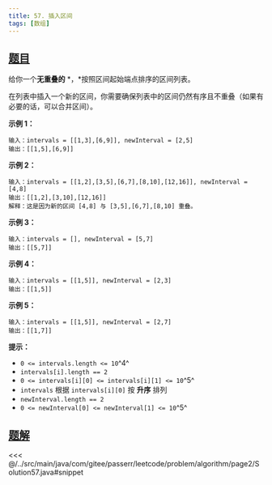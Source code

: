 ```yaml
---
title: 57. 插入区间
tags: [数组]
---
```



## [题目](https://leetcode.cn/problems/insert-interval/)
给你一个**无重叠的** *，*按照区间起始端点排序的区间列表。

在列表中插入一个新的区间，你需要确保列表中的区间仍然有序且不重叠（如果有必要的话，可以合并区间）。

**示例 1：**

```
输入：intervals = [[1,3],[6,9]], newInterval = [2,5]
输出：[[1,5],[6,9]]
```

**示例 2：**

    输入：intervals = [[1,2],[3,5],[6,7],[8,10],[12,16]], newInterval = [4,8]
    输出：[[1,2],[3,10],[12,16]]
    解释：这是因为新的区间 [4,8] 与 [3,5],[6,7],[8,10] 重叠。

**示例 3：**

```
输入：intervals = [], newInterval = [5,7]
输出：[[5,7]]
```

**示例 4：**

```
输入：intervals = [[1,5]], newInterval = [2,3]
输出：[[1,5]]
```

**示例 5：**

```
输入：intervals = [[1,5]], newInterval = [2,7]
输出：[[1,7]]
```

**提示：**

* `0 <= intervals.length <= 10`^4^
* `intervals[i].length == 2`
* `0 <= intervals[i][0] <= intervals[i][1] <= 10`^5^
* `intervals` 根据 `intervals[i][0]` 按 **升序** 排列
* `newInterval.length == 2`
* `0 <= newInterval[0] <= newInterval[1] <= 10`^5^


## [题解](https://github.com/PasseRR/JavaLeetCode/blob/master/src/main/java/com/gitee/passerr/leetcode/problem/algorithm/page2/Solution57.java)

<<< @/../src/main/java/com/gitee/passerr/leetcode/problem/algorithm/page2/Solution57.java#snippet

